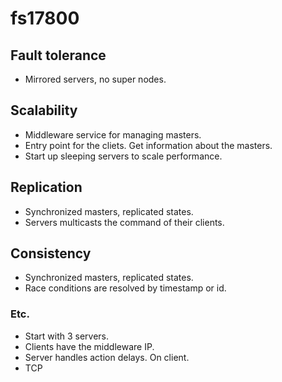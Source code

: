 # fs17800

## Fault tolerance
* Mirrored servers, no super nodes.

## Scalability
* Middleware service for managing masters.
* Entry point for the cliets. Get information about the masters.
* Start up sleeping servers to scale performance.

## Replication
* Synchronized masters, replicated states.
* Servers multicasts the command of their clients.

## Consistency
* Synchronized masters, replicated states.
* Race conditions are resolved by timestamp or id.

### Etc.
* Start with 3 servers.
* Clients have the middleware IP.
* Server handles action delays. On client.
* TCP
